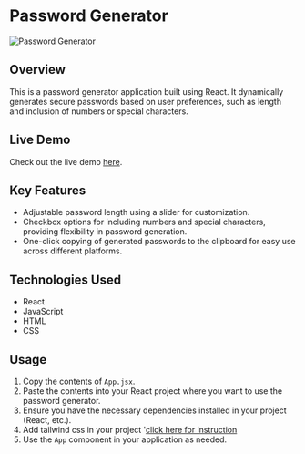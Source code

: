 # Password Generator

![Password Generator](https://github.com/ssrishi/React/assets/110768656/b261c054-f26f-4f29-99cd-bf2c99ac6eed)


## Overview

This is a password generator application built using React. It dynamically generates secure passwords based on user preferences, such as length and inclusion of numbers or special characters.

## Live Demo

Check out the live demo [here](https://reaactpasswordgenerator.netlify.app/).

## Key Features

- Adjustable password length using a slider for customization.
- Checkbox options for including numbers and special characters, providing flexibility in password generation.
- One-click copying of generated passwords to the clipboard for easy use across different platforms.

## Technologies Used

- React
- JavaScript
- HTML
- CSS

## Usage

1. Copy the contents of `App.jsx`.
2. Paste the contents into your React project where you want to use the password generator.
3. Ensure you have the necessary dependencies installed in your project (React, etc.).
4. Add tailwind css in your project '[click here for instruction](https://tailwindcss.com/docs/guides/vite) 
5. Use the `App` component in your application as needed.
